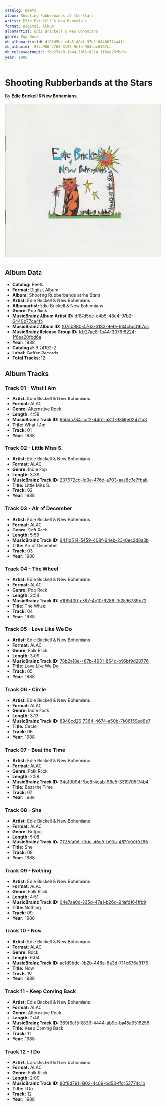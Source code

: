 ```yaml
---
catalog: Beets
album: Shooting Rubberbands at the Stars
artist: Edie Brickell & New Bohemians
format: Digital, Album
albumartist: Edie Brickell & New Bohemians
genre: Pop Rock
mb_albumartistid: df87d5be-c4b5-48e4-97b2-6440b77ca4fb
mb_albumid: f07cb980-4763-3183-9efe-904cbc0167cc
mb_releasegroupid: fde27ae8-1b44-3076-8224-1f6ea20fbd6a
year: 1988
---
```


# Shooting Rubberbands at the Stars

By **Edie Brickell & New Bohemians**

![](../../assets/beetscovers/Edie_Brickell_and_New_Bohemians-Shooting_Rubberbands_at_the_Stars.jpg)

## Album Data

- **Catalog:** Beets
- **Format:** Digital, Album
- **Album:** Shooting Rubberbands at the Stars
- **Artist:** Edie Brickell & New Bohemians
- **Albumartist:** Edie Brickell & New Bohemians
- **Genre:** Pop Rock
- **MusicBrainz Album Artist ID:** [df87d5be-c4b5-48e4-97b2-6440b77ca4fb](https://musicbrainz.org/artist/df87d5be-c4b5-48e4-97b2-6440b77ca4fb)
- **MusicBrainz Album ID:** [f07cb980-4763-3183-9efe-904cbc0167cc](https://musicbrainz.org/release/f07cb980-4763-3183-9efe-904cbc0167cc)
- **MusicBrainz Release Group ID:** [fde27ae8-1b44-3076-8224-1f6ea20fbd6a](https://musicbrainz.org/release-group/fde27ae8-1b44-3076-8224-1f6ea20fbd6a)
- **Year:** 1988
- **Catalog #:** 9 24192-2
- **Label:** Geffen Records
- **Total Tracks:** 12

## Album Tracks

### Track 01 - What I Am

- **Artist:** Edie Brickell & New Bohemians
- **Format:** ALAC
- **Genre:** Alternative Rock
- **Length:** 4:58
- **MusicBrainz Track ID:** [956da784-ccf2-44b1-a311-9359e02471b3](https://musicbrainz.org/recording/956da784-ccf2-44b1-a311-9359e02471b3)
- **Title:** What I Am
- **Track:** 01
- **Year:** 1988

### Track 02 - Little Miss S.

- **Artist:** Edie Brickell & New Bohemians
- **Format:** ALAC
- **Genre:** Indie Pop
- **Length:** 3:39
- **MusicBrainz Track ID:** [237672cd-1d3e-476d-a703-aae8c7e7fbab](https://musicbrainz.org/recording/237672cd-1d3e-476d-a703-aae8c7e7fbab)
- **Title:** Little Miss S.
- **Track:** 02
- **Year:** 1988

### Track 03 - Air of December

- **Artist:** Edie Brickell & New Bohemians
- **Format:** ALAC
- **Genre:** Soft Rock
- **Length:** 5:59
- **MusicBrainz Track ID:** [9411d514-5459-408f-94eb-2340ec2d8a3b](https://musicbrainz.org/recording/9411d514-5459-408f-94eb-2340ec2d8a3b)
- **Title:** Air of December
- **Track:** 03
- **Year:** 1988

### Track 04 - The Wheel

- **Artist:** Edie Brickell & New Bohemians
- **Format:** ALAC
- **Genre:** Pop Rock
- **Length:** 3:54
- **MusicBrainz Track ID:** [e1f85f00-c397-4c10-9286-f52b96739b72](https://musicbrainz.org/recording/e1f85f00-c397-4c10-9286-f52b96739b72)
- **Title:** The Wheel
- **Track:** 04
- **Year:** 1988

### Track 05 - Love Like We Do

- **Artist:** Edie Brickell & New Bohemians
- **Format:** ALAC
- **Genre:** Folk Rock
- **Length:** 3:09
- **MusicBrainz Track ID:** [78b2a18e-487b-4931-854c-b96bf9d20776](https://musicbrainz.org/recording/78b2a18e-487b-4931-854c-b96bf9d20776)
- **Title:** Love Like We Do
- **Track:** 05
- **Year:** 1988

### Track 06 - Circle

- **Artist:** Edie Brickell & New Bohemians
- **Format:** ALAC
- **Genre:** Indie Rock
- **Length:** 3:13
- **MusicBrainz Track ID:** [8948cd26-7364-4674-a50b-7b06159ed6e7](https://musicbrainz.org/recording/8948cd26-7364-4674-a50b-7b06159ed6e7)
- **Title:** Circle
- **Track:** 06
- **Year:** 1988

### Track 07 - Beat the Time

- **Artist:** Edie Brickell & New Bohemians
- **Format:** ALAC
- **Genre:** Folk Rock
- **Length:** 2:58
- **MusicBrainz Track ID:** [34a10094-7be8-4cab-98e5-3319705f74b4](https://musicbrainz.org/recording/34a10094-7be8-4cab-98e5-3319705f74b4)
- **Title:** Beat the Time
- **Track:** 07
- **Year:** 1988

### Track 08 - She

- **Artist:** Edie Brickell & New Bohemians
- **Format:** ALAC
- **Genre:** Britpop
- **Length:** 5:08
- **MusicBrainz Track ID:** [7726fa96-c3dc-46c9-b93a-457fc00f9256](https://musicbrainz.org/recording/7726fa96-c3dc-46c9-b93a-457fc00f9256)
- **Title:** She
- **Track:** 08
- **Year:** 1988

### Track 09 - Nothing

- **Artist:** Edie Brickell & New Bohemians
- **Format:** ALAC
- **Genre:** Folk Rock
- **Length:** 4:51
- **MusicBrainz Track ID:** [04e7aa0d-935d-47a1-b26d-94afd164ffb9](https://musicbrainz.org/recording/04e7aa0d-935d-47a1-b26d-94afd164ffb9)
- **Title:** Nothing
- **Track:** 09
- **Year:** 1988

### Track 10 - Now

- **Artist:** Edie Brickell & New Bohemians
- **Format:** ALAC
- **Genre:** Rock
- **Length:** 6:04
- **MusicBrainz Track ID:** [ac1d9bdc-0b2b-448a-8a3d-714c676a8176](https://musicbrainz.org/recording/ac1d9bdc-0b2b-448a-8a3d-714c676a8176)
- **Title:** Now
- **Track:** 10
- **Year:** 1988

### Track 11 - Keep Coming Back

- **Artist:** Edie Brickell & New Bohemians
- **Format:** ALAC
- **Genre:** Alternative Rock
- **Length:** 2:46
- **MusicBrainz Track ID:** [369f6e15-8839-4444-ab9e-ba45a9518256](https://musicbrainz.org/recording/369f6e15-8839-4444-ab9e-ba45a9518256)
- **Title:** Keep Coming Back
- **Track:** 11
- **Year:** 1988

### Track 12 - I Do

- **Artist:** Edie Brickell & New Bohemians
- **Format:** ALAC
- **Genre:** Folk Rock
- **Length:** 2:00
- **MusicBrainz Track ID:** [80f8d791-1802-4c09-bd53-ffcc53774c1b](https://musicbrainz.org/recording/80f8d791-1802-4c09-bd53-ffcc53774c1b)
- **Title:** I Do
- **Track:** 12
- **Year:** 1988

